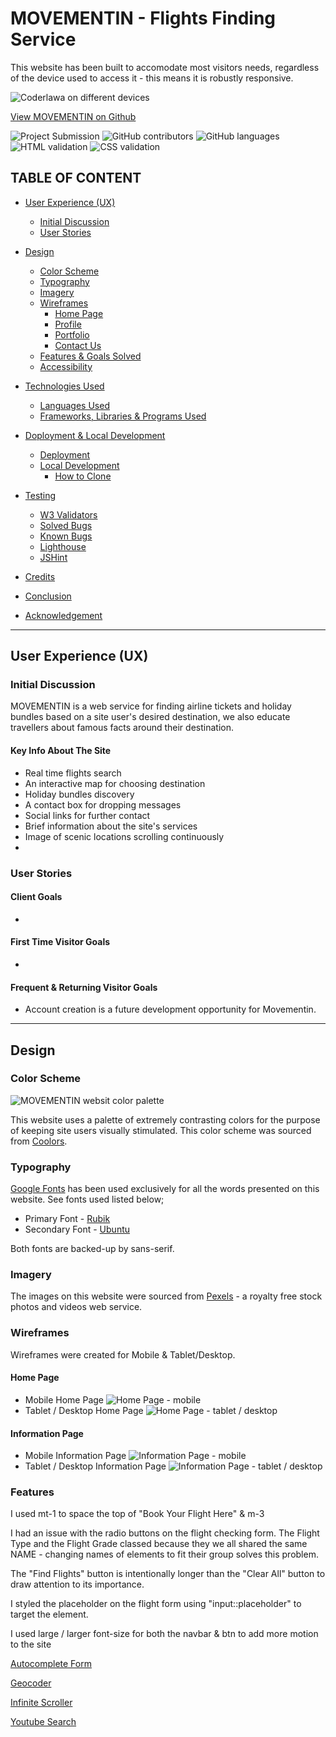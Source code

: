 # MOVEMENTIN - Flights Finding Service

This website has been built to accomodate most visitors needs, regardless of the device used to access it - this means it is robustly responsive.

![Coderlawa on different devices](assets/images/devices.webp)

[View MOVEMENTIN on Github](https://coderlawa.github.io/mileTwo/)

![Project Submission](https://img.shields.io/badge/Submitted-November%202025-orange)
![GitHub contributors](https://img.shields.io/badge/Contributors-1-green)
![GitHub languages](https://img.shields.io/badge/Languages-3-blue)
![HTML validation](https://img.shields.io/badge/w3%20HTML-validated-yellow)
![CSS validation](https://img.shields.io/badge/w3%20CSS-validated-aqua)

## TABLE OF CONTENT

* [User Experience (UX)](#user-experience-ux)
    * [Initial Discussion](#initial-discussion)
    * [User Stories](#user-stories)

* [Design](#design)
    * [Color Scheme](#color-scheme)
    * [Typography](#typography)
    * [Imagery](#imagery)
    * [Wireframes](#wireframes)
        * [Home Page](#home-page)
        * [Profile](#profile)
        * [Portfolio](#portfolio)
        * [Contact Us](#contact)
    * [Features & Goals Solved](#features)
    * [Accessibility](#accessibility)

* [Technologies Used](#technology-used)
    * [Languages Used](#languages-used)
    * [Frameworks, Libraries & Programs Used](#frameworks-libraries--programs-used)

* [Doployment & Local Development](#deployment--local-development)
    * [Deployment](#deployment)
    * [Local Development](#local-development)
        * [How to Clone](#how-to-clone)

* [Testing](#testing)
    * [W3 Validators](#w3-validators)
    * [Solved Bugs](#solved-bugs)
    * [Known Bugs](#known-bugs)
    * [Lighthouse](#lighthouse)
    * [JSHint](#jshint)

* [Credits](#credits)

* [Conclusion](#conclusion)

* [Acknowledgement](#acknowledgement)
- - -

## User Experience (UX)

### Initial Discussion

MOVEMENTIN is a web service for finding airline tickets and holiday bundles based on a site user's desired destination, we also educate travellers about famous facts around their destination.

#### Key Info About The Site

* Real time flights search
* An interactive map for choosing destination
* Holiday bundles discovery
* A contact box for dropping messages
* Social links for further contact
* Brief information about the site's services
* Image of scenic locations scrolling continuously
* 

### User Stories

#### Client Goals

* 

#### First Time Visitor Goals

* 

#### Frequent & Returning Visitor Goals

* Account creation is a future development opportunity for Movementin.

---

## Design

### Color Scheme

![MOVEMENTIN websit color palette](assets/images/colors.png)

This website uses a palette of extremely contrasting colors for the purpose of keeping site users visually stimulated. This color scheme was sourced from [Coolors](https://coolors.co/).

### Typography

[Google Fonts](https://fonts.google.com/) has been used exclusively for all the words presented on this website. See fonts used listed below;

* Primary Font - [Rubik](https://fonts.google.com/specimen/Rubik)
* Secondary Font - [Ubuntu](https://fonts.google.com/specimen/Ubuntu)

Both fonts are backed-up by sans-serif.

### Imagery

The images on this website were sourced from [Pexels](https://www.pexels.com/) - a royalty free stock photos and videos web service.

### Wireframes

Wireframes were created for Mobile & Tablet/Desktop.

#### Home Page
* Mobile Home Page
![Home Page - mobile](assets/images/Home(sm).webp)
* Tablet / Desktop Home Page
![Home Page - tablet / desktop](assets/images/Home(big).webp)

#### Information Page
* Mobile Information Page
![Information Page - mobile](assets/images/Information(sm).webp)
* Tablet / Desktop Information Page
![Information Page - tablet / desktop](assets/images/Infomation(big).webp)

### Features



I used mt-1 to space the top of "Book Your Flight Here" & m-3

I had an issue with the radio buttons on the flight checking form. The Flight Type and the Flight Grade classed because they we all shared the same NAME - changing names of elements to fit their group solves this problem.

The "Find Flights" button is intentionally longer than the "Clear All" button to draw attention to its importance.

I styled the placeholder on the flight form using "input::placeholder" to target the element.

I used large / larger font-size for both the navbar & btn to add more motion to the site

[Autocomplete Form](https://developers.google.com/maps/documentation/javascript/legacy/supported_types#table3)

[Geocoder](https://developers.google.com/maps/documentation/geocoding/overview)

[Infinite Scroller](https://www.youtube.com/watch?v=KD1Yo8a_Qis)

[Youtube Search](https://www.youtube.com/results?search_query=infinite+horizontal+images+scroll+html+css)